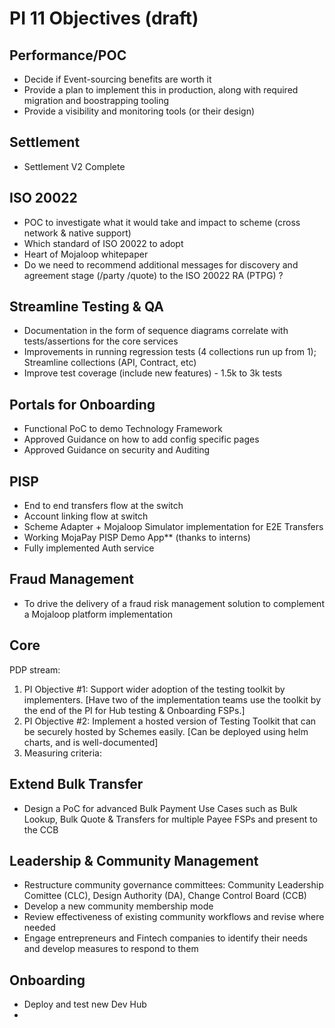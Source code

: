 # PI 11 Objectives (draft)

## Performance/POC
* Decide if Event-sourcing benefits are worth it
* Provide a plan to implement this in production, along with required  migration and boostrapping tooling
* Provide a visibility and monitoring tools (or their design)

## Settlement
* Settlement V2 Complete

## ISO 20022
* POC to investigate what it would take and impact to scheme (cross network & native support)
* Which standard of ISO 20022 to adopt
* Heart of Mojaloop whitepaper
* Do we need to recommend additional messages for discovery and agreement stage (/party /quote) to the ISO 20022 RA (PTPG) ?

## Streamline Testing & QA
* Documentation in the form of sequence diagrams correlate with tests/assertions for the core services
* Improvements in running regression tests (4 collections run up from 1); Streamline collections (API, Contract, etc)
* Improve test coverage (include new features) - 1.5k to 3k tests

## Portals for Onboarding
* Functional PoC to demo Technology Framework
* Approved Guidance on how to add config specific pages
* Approved Guidance on security and Auditing

## PISP
* End to end transfers flow at the switch
* Account linking flow at switch
* Scheme Adapter + Mojaloop Simulator implementation for E2E Transfers 
* Working MojaPay PISP Demo App** (thanks to interns)
* Fully implemented Auth service

## Fraud Management
* To drive the delivery of a fraud risk management solution to complement a Mojaloop platform implementation

## Core
PDP stream:
1.	PI Objective #1: Support wider adoption of the testing toolkit by implementers. [Have two of the implementation teams use the toolkit by the end of the PI for Hub testing & Onboarding FSPs.]
2.	PI Objective #2: Implement a hosted version of Testing Toolkit that can be securely hosted by Schemes easily. [Can be deployed using helm charts, and is well-documented]
1.	Measuring criteria:


## Extend Bulk Transfer
* Design a PoC for advanced Bulk Payment Use Cases such as Bulk Lookup, Bulk Quote & Transfers for multiple Payee FSPs and present to the CCB

## Leadership & Community Management
* Restructure community governance committees: Community Leadership Comittee (CLC), Design Authority (DA), Change Control Board (CCB)
* Develop a new community membership mode
* Review effectiveness of existing community workflows and revise where needed
* Engage entrepreneurs and Fintech companies to identify their needs and develop measures to respond to them

## Onboarding
* Deploy and test new Dev Hub 
* 
